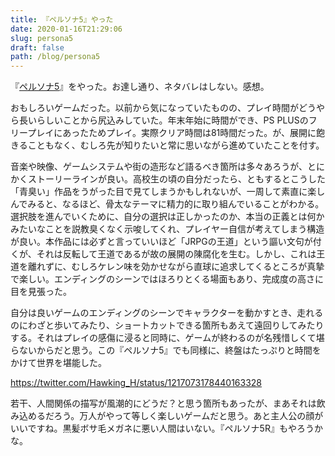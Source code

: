 ```yaml
---
title: 『ペルソナ5』やった
date: 2020-01-16T21:29:06
slug: persona5
draft: false
path: /blog/persona5
---
```


『[ペルソナ5](https://amzn.to/2T2GPHJ)』をやった。お達し通り、ネタバレはしない。感想。

おもしろいゲームだった。以前から気になっていたものの、プレイ時間がどうやら長いらしいことから尻込みしていた。年末年始に時間ができ、PS PLUSのフリープレイにあったためプレイ。実際クリア時間は81時間だった。が、展開に飽きることもなく、むしろ先が知りたいと常に思いながら進めていたことを付す。

音楽や映像、ゲームシステムや街の造形など語るべき箇所は多々あろうが、とにかくストーリーラインが良い。高校生の頃の自分だったら、ともするとこうした「青臭い」作品をうがった目で見てしまうかもしれないが、一周して素直に楽しんでみると、なるほど、骨太なテーマに精力的に取り組んでいることがわかる。選択肢を進んでいくために、自分の選択は正しかったのか、本当の正義とは何かみたいなことを説教臭くなく示唆してくれ、プレイヤー自信が考えてしまう構造が良い。本作品には必ずと言っていいほど「JRPGの王道」という謳い文句が付くが、それは反転して王道であるが故の展開の陳腐化を生む。しかし、これは王道を離れずに、むしろケレン味を効かせながら直球に追求してくるところが真摯で楽しい。エンディングのシーンではほろりとくる場面もあり、完成度の高さに目を見張った。

自分は良いゲームのエンディングのシーンでキャラクターを動かすとき、走れるのにわざと歩いてみたり、ショートカットできる箇所もあえて遠回りしてみたりする。それはプレイの感傷に浸ると同時に、ゲームが終わるのが名残惜しくて堪らないからだと思う。この『ペルソナ5』でも同様に、終盤はたっぷりと時間をかけて世界を堪能した。

https://twitter.com/Hawking_H/status/1217073178440163328

若干、人間関係の描写が風潮的にどうだ？と思う箇所もあったが、まあそれは飲み込めるだろう。万人がやって等しく楽しいゲームだと思う。あと主人公の顔がいいですね。黒髪ボサ毛メガネに悪い人間はいない。『ペルソナ5R』もやろうかな。

